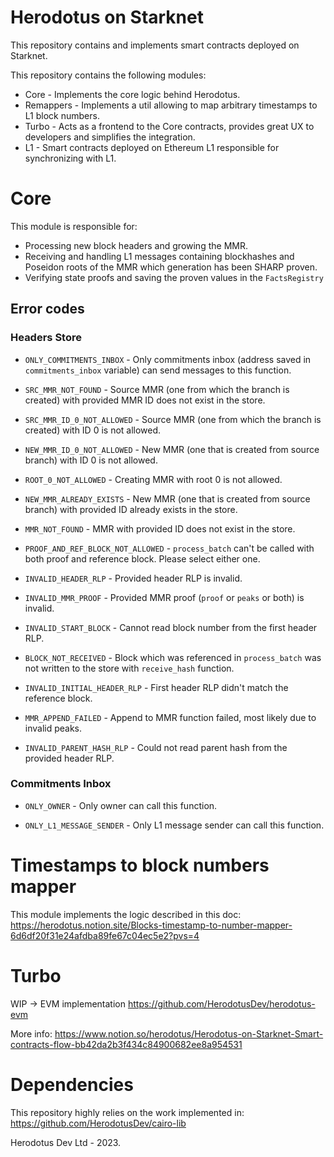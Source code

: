 # Herodotus on Starknet

This repository contains and implements smart contracts deployed on Starknet.

This repository contains the following modules:

-   Core - Implements the core logic behind Herodotus.
-   Remappers - Implements a util allowing to map arbitrary timestamps to L1 block numbers.
-   Turbo - Acts as a frontend to the Core contracts, provides great UX to developers and simplifies the integration.
-   L1 - Smart contracts deployed on Ethereum L1 responsible for synchronizing with L1.

# Core

This module is responsible for:

-   Processing new block headers and growing the MMR.
-   Receiving and handling L1 messages containing blockhashes and Poseidon roots of the MMR which generation has been SHARP proven.
-   Verifying state proofs and saving the proven values in the `FactsRegistry`

## Error codes

### Headers Store

-   `ONLY_COMMITMENTS_INBOX` - Only commitments inbox (address saved in `commitments_inbox` variable) can send messages to this function.

-   `SRC_MMR_NOT_FOUND` - Source MMR (one from which the branch is created) with provided MMR ID does not exist in the store.

-   `SRC_MMR_ID_0_NOT_ALLOWED` - Source MMR (one from which the branch is created) with ID 0 is not allowed.

-   `NEW_MMR_ID_0_NOT_ALLOWED` - New MMR (one that is created from source branch) with ID 0 is not allowed.

-   `ROOT_0_NOT_ALLOWED` - Creating MMR with root 0 is not allowed.

-   `NEW_MMR_ALREADY_EXISTS` - New MMR (one that is created from source branch) with provided ID already exists in the store.

-   `MMR_NOT_FOUND` - MMR with provided ID does not exist in the store.

-   `PROOF_AND_REF_BLOCK_NOT_ALLOWED` - `process_batch` can't be called with both proof and reference block. Please select either one.

-   `INVALID_HEADER_RLP` - Provided header RLP is invalid.

-   `INVALID_MMR_PROOF` - Provided MMR proof (`proof` or `peaks` or both) is invalid.

-   `INVALID_START_BLOCK` - Cannot read block number from the first header RLP.

-   `BLOCK_NOT_RECEIVED` - Block which was referenced in `process_batch` was not written to the store with `receive_hash` function.

-   `INVALID_INITIAL_HEADER_RLP` - First header RLP didn't match the reference block.

-   `MMR_APPEND_FAILED` - Append to MMR function failed, most likely due to invalid peaks.

-   `INVALID_PARENT_HASH_RLP` - Could not read parent hash from the provided header RLP.

### Commitments Inbox

-   `ONLY_OWNER` - Only owner can call this function.

-   `ONLY_L1_MESSAGE_SENDER` - Only L1 message sender can call this function.

# Timestamps to block numbers mapper

This module implements the logic described in this doc:
https://herodotus.notion.site/Blocks-timestamp-to-number-mapper-6d6df20f31e24afdba89fe67c04ec5e2?pvs=4

# Turbo

WIP -> EVM implementation https://github.com/HerodotusDev/herodotus-evm

More info:
https://www.notion.so/herodotus/Herodotus-on-Starknet-Smart-contracts-flow-bb42da2b3f434c84900682ee8a954531

# Dependencies

This repository highly relies on the work implemented in:
https://github.com/HerodotusDev/cairo-lib

Herodotus Dev Ltd - 2023.
